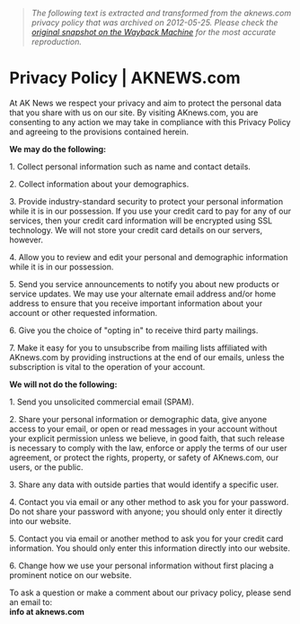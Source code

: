 > *The following text is extracted and transformed from the aknews.com privacy policy that was archived on 2012-05-25. Please check the [original snapshot on the Wayback Machine](https://web.archive.org/web/20120525201735id_/http%3A//www.aknews.com/en/%3Ftpl%3Dprivacy.tpl) for the most accurate reproduction.*

# Privacy Policy | AKNEWS.com

At AK News we respect your privacy and aim to protect the personal data that you share with us on our site. By visiting AKnews.com, you are consenting to any action we may take in compliance with this Privacy Policy and agreeing to the provisions contained herein.

**We may do the following:**

1\. Collect personal information such as name and contact details.

2\. Collect information about your demographics.

3\. Provide industry-standard security to protect your personal information while it is in our possession. If you use your credit card to pay for any of our services, then your credit card information will be encrypted using SSL technology. We will not store your credit card details on our servers, however.

4\. Allow you to review and edit your personal and demographic information while it is in our possession.

5\. Send you service announcements to notify you about new products or service updates. We may use your alternate email address and/or home address to ensure that you receive important information about your account or other requested information.

6\. Give you the choice of "opting in" to receive third party mailings.

7\. Make it easy for you to unsubscribe from mailing lists affiliated with AKnews.com by providing instructions at the end of our emails, unless the subscription is vital to the operation of your account.

**We will not do the following:**

1\. Send you unsolicited commercial email (SPAM).

2\. Share your personal information or demographic data, give anyone access to your email, or open or read messages in your account without your explicit permission unless we believe, in good faith, that such release is necessary to comply with the law, enforce or apply the terms of our user agreement, or protect the rights, property, or safety of AKnews.com, our users, or the public.

3\. Share any data with outside parties that would identify a specific user.

4\. Contact you via email or any other method to ask you for your password. Do not share your password with anyone; you should only enter it directly into our website.

5\. Contact you via email or another method to ask you for your credit card information. You should only enter this information directly into our website.

6\. Change how we use your personal information without first placing a prominent notice on our website. 

To ask a question or make a comment about our privacy policy, please send an email to:   
**info at aknews.com**
